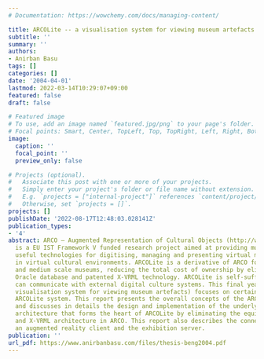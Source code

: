 ```yaml
---
# Documentation: https://wowchemy.com/docs/managing-content/

title: ARCOLite -- a visualisation system for viewing museum artefacts
subtitle: ''
summary: ''
authors:
- Anirban Basu
tags: []
categories: []
date: '2004-04-01'
lastmod: 2022-03-14T10:29:07+09:00
featured: false
draft: false

# Featured image
# To use, add an image named `featured.jpg/png` to your page's folder.
# Focal points: Smart, Center, TopLeft, Top, TopRight, Left, Right, BottomLeft, Bottom, BottomRight.
image:
  caption: ''
  focal_point: ''
  preview_only: false

# Projects (optional).
#   Associate this post with one or more of your projects.
#   Simply enter your project's folder or file name without extension.
#   E.g. `projects = ["internal-project"]` references `content/project/deep-learning/index.md`.
#   Otherwise, set `projects = []`.
projects: []
publishDate: '2022-08-17T12:48:03.028141Z'
publication_types:
- '4'
abstract: ARCO – Augmented Representation of Cultural Objects (http://www.arco-web.org/)
  is a EU IST Framework V funded research project aimed at providing museums with
  useful technologies for digitising, managing and presenting virtual museum artefacts
  in virtual cultural environments. ARCOLite is a derivative of ARCO focused on small
  and medium scale museums, reducing the total cost of ownership by eliminating expensive
  Oracle database and patented X-VRML technology. ARCOLite is self-sufficient and
  can communicate with external digital culture systems. This final year project (A
  visualisation system for viewing museum artefacts) focuses on certain areas of the
  ARCOLite system. This report presents the overall concepts of the ARCOLite system
  and discusses in details the design and implementation of the underlying client-server
  architecture that forms the heart of ARCOLite by eliminating the equivalent Oracle
  and X-VRML architecture in ARCO. This report also describes the connectivity between
  an augmented reality client and the exhibition server.
publication: ''
url_pdf: https://www.anirbanbasu.com/files/thesis-beng2004.pdf
---
```

